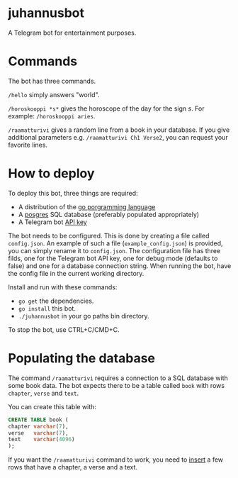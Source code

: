 # juhannusbot
A Telegram bot for entertainment purposes.

# Commands
The bot has three commands. 

`/hello` simply answers "world". 

`/horoskooppi *s*` gives the horoscope of the day for the sign *s*. For example: `/horoskooppi aries`.

`/raamatturivi` gives a random line from a book in your database. If you give additional parameters e.g. `/raamatturivi Ch1 Verse2`, you can request your favorite lines.

# How to deploy
To deploy this bot, three things are required:
* A distribution of the [go porgramming language](https://golang.org/doc/install)
* A [posgres](https://www.postgresql.org/download/) SQL database (preferably populated appropriately)
* A Telegram bot [API key](https://core.telegram.org/#bot-api)

The bot needs to be configured. This is done by creating a file called `config.json`.
An example of such a file (`example_config.json`) is provided, you can simply rename it to `config.json`.
The configuration file has three filds, one for the Telegram bot API key, one for debug mode (defaults to false) and one for a database connection string. 
When running the bot, have the config file in the current working directory.

Install and run with these commands:
* `go get` the dependencies.
* `go install` this bot.
* `./juhannusbot` in your go paths bin directory.

To stop the bot, use CTRL+C/CMD+C.

# Populating the database
The command `/raamatturivi` requires a connection to a SQL database with some book data.
The bot expects there to be a table called `book` with rows `chapter`, `verse` and `text`.

You can create this table with:
```sql
CREATE TABLE book (
chapter varchar(7),
verse   varchar(7),
text    varchar(4096)
);
```

If you want the `/raamatturivi` command to work, you need to [insert](https://www.postgresql.org/docs/11/tutorial-populate.html) a few rows that have a chapter, a verse and a text.
